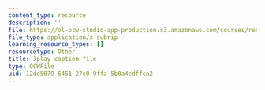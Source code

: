 ```yaml
---
content_type: resource
description: ''
file: https://ol-ocw-studio-app-production.s3.amazonaws.com/courses/res-9-003-brains-minds-and-machines-summer-course-summer-2015/12dd5079645127e09ffa5b0a4edffca2_IeD8VXfqPyQ.srt
file_type: application/x-subrip
learning_resource_types: []
resourcetype: Other
title: 3play caption file
type: OCWFile
uid: 12dd5079-6451-27e0-9ffa-5b0a4edffca2
---
```

